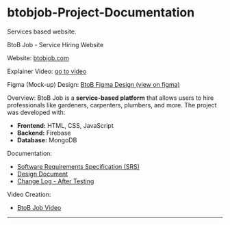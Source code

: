# btobjob-Project-Documentation
Services based website.

BtoB Job - Service Hiring Website

 Website: [btobjob.com](https://btobjob.com)

 Explainer Video: [go to video](https://drive.google.com/drive/folders/1U-IguIat1DvDODl5JFHCATOg79BY2d8-)
 
 Figma (Mock-up) Design: [BtoB Figma Design (view on figma)](https://www.figma.com/design/1dv9BDqox9nw9PSLNUn2gq/B-TO-B-JOB-Website-Design?node-id=169-8607&t=lJhHQwS4Lzgbnmd9-0)
 
Overview:
BtoB Job is a **service-based platform** that allows users to hire professionals like gardeners, carpenters, plumbers, and more. The project was developed with:

- **Frontend:** HTML, CSS, JavaScript
- **Backend:** Firebase
- **Database:** MongoDB

Documentation:
- [Software Requirements Specification (SRS)](./SRS_BtoB_Job.pdf)
- [Design Document](./Design_Document_BtoB_Job.pdf)
- [Change Log - After Testing](./Changes_Log_BtoB_Job.pdf)

Video Creation:
- [BtoB Job Video](../Project_Videos/BtoB_Job_Video.mp4)

---
